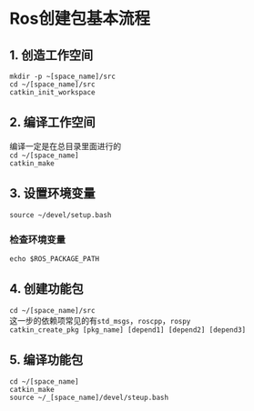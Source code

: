 # Ros创建包基本流程
## 1. 创造工作空间
`mkdir -p ~[space_name]/src`  
`cd ~/[space_name]/src`  
`catkin_init_workspace`  
## 2. 编译工作空间
编译一定是在总目录里面进行的  
`cd ~/[space_name]`  
`catkin_make`
## 3. 设置环境变量
`source ~/devel/setup.bash`
### 检查环境变量
`echo $ROS_PACKAGE_PATH`  
## 4. 创建功能包
`cd ~/[space_name]/src`  
这一步的依赖项常见的有`std_msgs`，`roscpp`，`rospy`  
`catkin_create_pkg [pkg_name] [depend1] [depend2] [depend3]`
## 5. 编译功能包
`cd ~/[space_name]`  
`catkin_make`  
`source ~/_[space_name]/devel/steup.bash`
